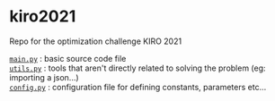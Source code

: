 # kiro2021
Repo for the optimization challenge KIRO 2021

[`main.py`](main.py) : basic source code file  
[`utils.py`](utils.py) : tools that aren't directly related to solving the problem (eg: importing a json...)  
[`config.py`](config.py) : configuration file for defining constants, parameters etc...
